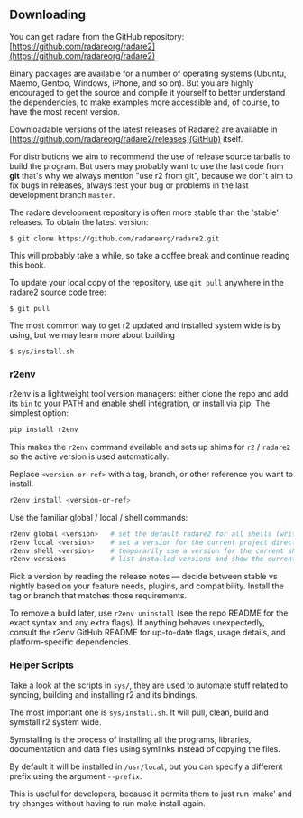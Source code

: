 ## Downloading

You can get radare from the GitHub repository: [https://github.com/radareorg/radare2](https://github.com/radareorg/radare2)

Binary packages are available for a number of operating systems (Ubuntu, Maemo, Gentoo, Windows, iPhone, and so on). But you are highly encouraged to get the source and compile it yourself to better understand the dependencies, to make examples more accessible and, of course, to have the most recent version.

Downloadable versions of the latest releases of Radare2 are available in [https://github.com/radareorg/radare2/releases](GitHub) itself.

For distributions we aim to recommend the use of release source tarballs to build the program. But users may probably want to use the last code from **git** that's why we always mention "use r2 from git", because we don't aim to fix bugs in releases, always test your bug or problems in the last development branch `master`.

The radare development repository is often more stable than the 'stable' releases. To obtain the latest version:

```console
$ git clone https://github.com/radareorg/radare2.git
```

This will probably take a while, so take a coffee break and continue reading this book.

To update your local copy of the repository, use `git pull` anywhere in the radare2 source code tree:

```console
$ git pull
```

The most common way to get r2 updated and installed system wide is by using, but we may learn more about building 

```console
$ sys/install.sh
```

### r2env

r2env is a lightweight tool version managers: either clone the repo and add its `bin` to your PATH and enable shell integration, or install via pip. The simplest option:

```bash
pip install r2env
```

This makes the `r2env` command available and sets up shims for `r2` / `radare2` so the active version is used automatically.

Replace `<version-or-ref>` with a tag, branch, or other reference you want to install.

```bash
r2env install <version-or-ref>
```

Use the familiar global / local / shell commands:

```bash
r2env global <version>   # set the default radare2 for all shells (writes a global version file)
r2env local <version>    # set a version for the current project directory (creates a .r2env-version)
r2env shell <version>    # temporarily use a version for the current shell session
r2env versions           # list installed versions and show the currently active one
```

Pick a version by reading the release notes — decide between stable vs nightly based on your feature needs, plugins, and compatibility. Install the tag or branch that matches those requirements.

To remove a build later, use `r2env uninstall` (see the repo README for the exact syntax and any extra flags). If anything behaves unexpectedly, consult the r2env GitHub README for up-to-date flags, usage details, and platform-specific dependencies.

### Helper Scripts

Take a look at the scripts in `sys/`, they are used to automate stuff related to syncing, building and installing r2 and its bindings.

The most important one is `sys/install.sh`. It will pull, clean, build and symstall r2 system wide.

Symstalling is the process of installing all the programs, libraries, documentation and data files using symlinks instead of copying the files.

By default it will be installed in `/usr/local`, but you can specify a different prefix using the argument `--prefix`.

This is useful for developers, because it permits them to just run 'make' and try changes without having to run make install again.

